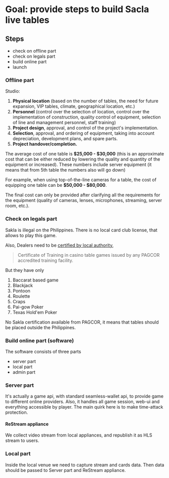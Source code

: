 # Goal: provide steps to build Sacla live tables


## Steps
- check on offline part
- check on legals part
- build online part
- launch

### Offline part
Studio:
1. **Physical location** (based on the number of tables, the need for future expansion, VIP tables, climate, geographical location, etc.)
2. **Personnel** (control over the selection of location, control over the implementation of construction, quality control of equipment, selection of line and management personnel, staff training) 
3. **Project design**, approval, and control of the project's implementation.
4. **Selection**, approval, and ordering of equipment, taking into account depreciation, development plans, and spare parts.
5. **Project handover/completion.**
    
The average cost of one table is **$25,000 - $30,000** (this is an approximate cost that can be either reduced by lowering the quality and quantity of the equipment or increased). These numbers include server equipment (it means that from 5th table the numbers also will go down)

For example, when using top-of-the-line cameras for a table, the cost of equipping one table can be **$50,000 - $80,000**.

The final cost can only be provided after clarifying all the requirements for the equipment (quality of cameras, lenses, microphones, streaming, server room, etc.).

### Check on legals part
Sakla is illegal on the Philippines. There is no local card club license, that allows to play this game.

Also, Dealers need to be [certified by local authority](https://www.pagcor.ph/regulatory/pdf/Casino/Implementing-Rules-and-Guidelines-for-the-Video-Streaming-Player-Liaison-Program.pdf), 
>Certificate of Training in casino table games issued by any PAGCOR accredited training facility.

But they have only
1. Baccarat based game 
2. Blackjack 
3. Pontoon 
4. Roulette
5. Craps 
6. Pai-gow Poker 
7. Texas Hold'em Poker

No Sakla certification available from PAGCOR, it means that tables should be placed outside the Philippines.

### Build online part (software)
The software consists of three parts
- server part
- local part
- admin part


### Server part
It's actually a game api, with standard seamless-wallet api, to provide game to different online providers. Also, it handles all game session, web-ui and everything accessible by player. The main quirk here is to make time-attack protection.
#### ReStream appliance
We collect video stream from local appliances, and republish it as HLS stream to users.

### Local part
Inside the local venue we need to capture stream and cards data. Then data should be passed to Server part and ReStream appliance.